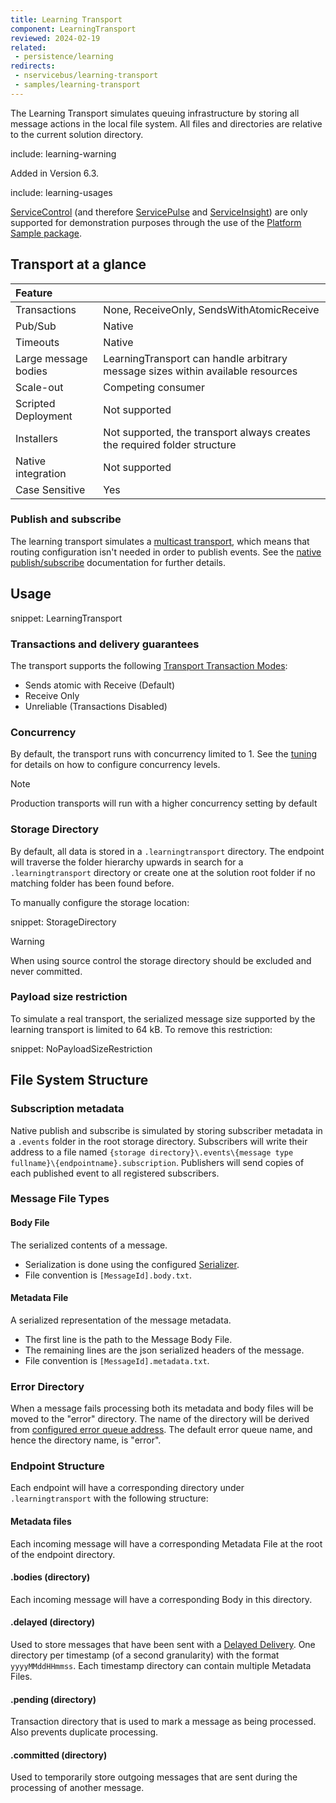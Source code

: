```yaml
---
title: Learning Transport
component: LearningTransport
reviewed: 2024-02-19
related:
 - persistence/learning
redirects:
 - nservicebus/learning-transport
 - samples/learning-transport
---
```


The Learning Transport simulates queuing infrastructure by storing all message actions in the local file system. All files and directories are relative to the current solution directory.

include: learning-warning

Added in Version 6.3.

include: learning-usages

[ServiceControl](/servicecontrol/) (and therefore [ServicePulse](/servicepulse/) and [ServiceInsight](/serviceinsight/)) are only supported for demonstration purposes through the use of the [Platform Sample package](/platform/platform-sample-package.md).

## Transport at a glance

|Feature                    |   |
|:---                       |---
|Transactions |None, ReceiveOnly, SendsWithAtomicReceive
|Pub/Sub                    |Native
|Timeouts                   |Native
|Large message bodies       |LearningTransport can handle arbitrary message sizes within available resources
|Scale-out             |Competing consumer
|Scripted Deployment        |Not supported
|Installers                 |Not supported, the transport always creates the required folder structure
|Native integration         |Not supported
|Case Sensitive             |Yes

### Publish and subscribe

The learning transport simulates a [multicast transport](/transports/types.md#multicast-enabled-transports), which means that routing configuration isn't needed in order to publish events. See the [native publish/subscribe](/nservicebus/messaging/publish-subscribe/#mechanics-native) documentation for further details.

## Usage

snippet: LearningTransport

### Transactions and delivery guarantees

The transport supports the following [Transport Transaction Modes](/transports/transactions.md):

 * Sends atomic with Receive (Default)
 * Receive Only
 * Unreliable (Transactions Disabled)

### Concurrency

By default, the transport runs with concurrency limited to 1. See the [tuning](/nservicebus/operations/tuning.md) for details on how to configure concurrency levels.

> [!NOTE]
> Production transports will run with a higher concurrency setting by default

### Storage Directory

By default, all data is stored in a `.learningtransport` directory. The endpoint will traverse the folder hierarchy upwards in search for a `.learningtransport` directory or create one at the solution root folder if no matching folder has been found before.

To manually configure the storage location:

snippet: StorageDirectory

> [!WARNING]
> When using source control the storage directory should be excluded and never committed.


### Payload size restriction

To simulate a real transport, the serialized message size supported by the learning transport is limited to 64 kB. To remove this restriction:

snippet: NoPayloadSizeRestriction


## File System Structure

### Subscription metadata

Native publish and subscribe is simulated by storing subscriber metadata in a `.events` folder in the root storage directory. Subscribers will write their address to a file named `{storage directory}\.events\{message type fullname}\{endpointname}.subscription`. Publishers will send copies of each published event to all registered subscribers.

### Message File Types


#### Body File

The serialized contents of a message.

 * Serialization is done using the configured [Serializer](/nservicebus/serialization/).
 * File convention is `[MessageId].body.txt`.


#### Metadata File

A serialized representation of the message metadata.

 * The first line is the path to the Message Body File.
 * The remaining lines are the json serialized headers of the message.
 * File convention is `[MessageId].metadata.txt`.


### Error Directory

When a message fails processing both its metadata and body files will be moved to the "error" directory. The name of the directory will be derived from [configured error queue address](/nservicebus/recoverability/configure-error-handling.md#configure-the-error-queue-address). The default error queue name, and hence the directory name, is "error".


### Endpoint Structure

Each endpoint will have a corresponding directory under `.learningtransport` with the following structure:


#### Metadata files

Each incoming message will have a corresponding Metadata File at the root of the endpoint directory.


#### .bodies (directory)

Each incoming message will have a corresponding Body in this directory.


#### .delayed (directory)

Used to store messages that have been sent with a [Delayed Delivery](/nservicebus/messaging/delayed-delivery.md). One directory per timestamp (of a second granularity) with the format `yyyyMMddHHmmss`. Each timestamp directory can contain multiple Metadata Files.


#### .pending (directory)

Transaction directory that is used to mark a message as being processed. Also prevents duplicate processing.


#### .committed (directory)

Used to temporarily store outgoing messages that are sent during the processing of another message.
